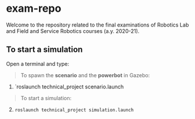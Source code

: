 # exam-repo
Welcome to the repository related to the final examinations of Robotics Lab and Field and Service Robotics courses (a.y. 2020-21).

## To start a simulation

Open a terminal and type:

>To spawn the **scenario** and the **powerbot** in Gazebo: 

1. `roslaunch technical_project scenario.launch
 
>To start a simulation:
 
2. `roslaunch technical_project simulation.launch`
